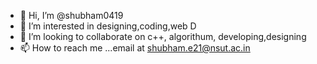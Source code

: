 - 👋 Hi, I’m @shubham0419
- 👀 I’m interested in designing,coding,web D
- 💞️ I’m looking to collaborate on c++, algorithum, developing,designing
- 📫 How to reach me ...email at shubham.e21@nsut.ac.in

<!---
shubham0419/shubham0419 is a ✨ special ✨ repository because its `README.md` (this file) appears on your GitHub profile.
You can click the Preview link to take a look at your changes.
--->
